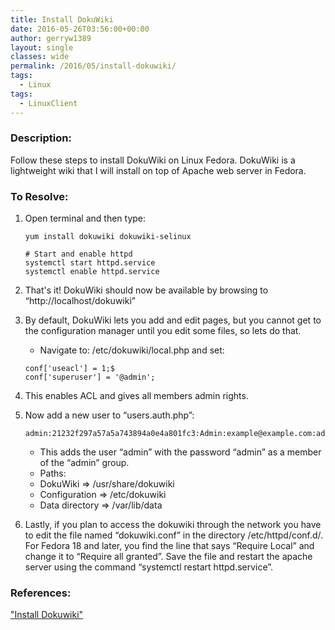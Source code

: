 ```yaml
---
title: Install DokuWiki
date: 2016-05-26T03:56:00+00:00
author: gerryw1389
layout: single
classes: wide
permalink: /2016/05/install-dokuwiki/
tags:
  - Linux
tags:
  - LinuxClient
---
```

<!--more-->

### Description:

Follow these steps to install DokuWiki on Linux Fedora. DokuWiki is a lightweight wiki that I will install on top of Apache web server in Fedora.

### To Resolve:

1. Open terminal and then type:

   ```shell
   yum install dokuwiki dokuwiki-selinux

   # Start and enable httpd
   systemctl start httpd.service
   systemctl enable httpd.service
   ```

2. That's it! DokuWiki should now be available by browsing to &#8220;http://localhost/dokuwiki&#8221;

3. By default, DokuWiki lets you add and edit pages, but you cannot get to the configuration manager until you edit some files, so lets do that.

   - Navigate to: /etc/dokuwiki/local.php and set:

   ```shell
   conf['useacl'] = 1;$
   conf['superuser'] = '@admin';
   ```

4. This enables ACL and gives all members admin rights.

5. Now add a new user to &#8220;users.auth.php&#8221;:

   ```shell
   admin:21232f297a57a5a743894a0e4a801fc3:Admin:example@example.com:admin
   ```

   - This adds the user &#8220;admin&#8221; with the password &#8220;admin&#8221; as a member of the &#8220;admin&#8221; group.
   - Paths:  
   - DokuWiki => /usr/share/dokuwiki  
   - Configuration => /etc/dokuwiki  
   - Data directory => /var/lib/data

6. Lastly, if you plan to access the dokuwiki through the network you have to edit the file named &#8220;dokuwiki.conf&#8221; in the directory /etc/httpd/conf.d/. For Fedora 18 and later, you find the line that says &#8220;Require Local&#8221; and change it to &#8220;Require all granted&#8221;. Save the file and restart the apache server using the command &#8220;systemctl restart httpd.service&#8221;.

### References:

["Install Dokuwiki"](https://www.dokuwiki.org/install:fedora)